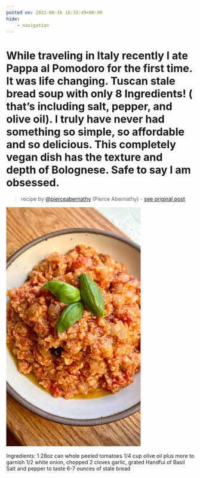 ```yaml
---
posted on: 2022-08-16 16:33:49+00:00
hide:
    - navigation
---
```


# While traveling in Italy recently I ate Pappa al Pomodoro for the first time. It was life changing. Tuscan stale bread soup with only 8 Ingredients! ( that’s including salt, pepper, and olive oil). I truly have never had something so simple, so affordable and so delicious. This completely vegan dish has the texture and depth of Bolognese. Safe to say I am obsessed.  

> recipe by [@pierceabernathy](https://www.instagram.com/pierceabernathy/) 
(Pierce Abernathy) - [see original post](https://instagram.com/p/ChU8RepsCyO)

![](../img/pierceabernathy_16-08-2022_1608.png)


Ingredients: 
1 28oz can whole peeled tomatoes
1/4 cup olive oil plus more to garnish 
1/2 white onion, chopped
2 cloves garlic, grated
Handful of Basil
Salt and pepper to taste
6-7 ounces of stale bread 
